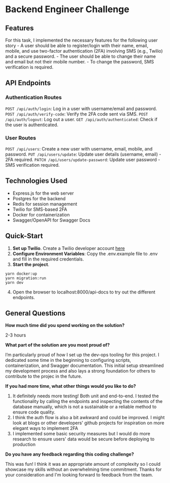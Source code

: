 # Backend Engineer Challenge

## Features

For this task, I implemented the necessary features for the following user story 
    - A user should be able to register/login with their name, email, mobile, and use two-factor authentication (2FA) involving SMS (e.g., Twilio) and a secure password.
    - The user should be able to change their name and email but not their mobile number.
    - To change the password, SMS verification is required.

## API Endpoints

### Authentication Routes
`POST /api/auth/login`: Log in a user with username/email and password.
`POST /api/auth/verify-code`: Verify the 2FA code sent via SMS.
`POST /api/auth/logout`: Log out a user.
`GET /api/auth/authenticated`: Check if the user is authenticated.
### User Routes
`POST /api/users`: Create a new user with username, email, mobile, and password.
`PUT /api/users/update`: Update user details (username, email) - 2FA required.
`PATCH /api/users/update-password`: Update user password - SMS verification required.

## Technologies Used
- Express.js for the web server
- Postgres for the backend
- Redis for session management
- Twilio for SMS-based 2FA
- Docker for containerization
- Swagger/OpenAPI for Swagger Docs

## Quick-Start
1. **Set up Twilio**. Create a Twilio developer account [here](https://login.twilio.com/u/signup?state=hKFo2SBrMGlNUGFwYlBtbWxJeUs0UXEweVZzZFY0TWlzR2JFNKFur3VuaXZlcnNhbC1sb2dpbqN0aWTZIDFIaC0xR1dqRGdNeGJPVWp3bGdDUHMzQU0xOU5jNDNxo2NpZNkgTW05M1lTTDVSclpmNzdobUlKZFI3QktZYjZPOXV1cks)
2. **Configure Environment Variables**: Copy the .env.example file to .env and fill in the required credentials.
3. **Start the project**.
```
yarn docker:up
yarn migration:run 
yarn dev
```
4. Open the browser to localhost:8000/api-docs to try out the different endpoints.

## General Questions
**How much time did you spend working on the solution?**

2-3 hours

**What part of the solution are you most proud of?**

I’m particularly proud of how I set up the dev-ops tooling for this project. I dedicated some time in the beginning to configuring scripts, containerization, and Swagger documentation. This initial setup streamlined my development process and also lays a strong foundation for others to contribute to the projec in the future. 

**If you had more time, what other things would you like to do?** 

1. It definitely needs more testing! Both unit and end-to-end. I tested the functionality by calling the endpoints and inspecting the contents of the database manually, which is not a sustainable or a reliable method to ensure code quality. 
2. I think the auth flow is also a bit awkward and could be improved. I might look at blogs or other developers' github projects for inspiration on more elegant ways to implement 2FA
3. I implemented some basic security measures but I would do more research to ensure users' data would be secure before deploying to production 


**Do you have any feedback regarding this coding challenge?**

This was fun! I think it was an appropriate amount of complexity so I could showcase my skills without an overwhelming time commitment. Thanks for your consideration and I'm looking forward to feedback from the team.


